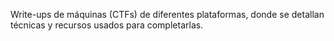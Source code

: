 Write-ups de máquinas (CTFs) de diferentes plataformas, donde se detallan técnicas y recursos usados para completarlas.
